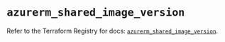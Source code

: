 # `azurerm_shared_image_version`

Refer to the Terraform Registry for docs: [`azurerm_shared_image_version`](https://registry.terraform.io/providers/hashicorp/azurerm/4.22.0/docs/resources/shared_image_version).
